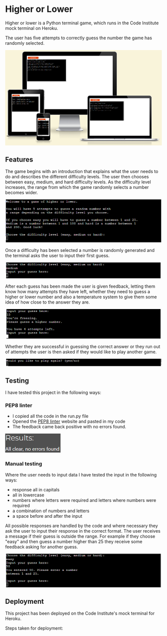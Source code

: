 # Higher or Lower
Higher or lower is a Python terminal game, which runs in the Code Institute mock terminal on Heroku.

The user has five attempts to correctly guess the number the game has randomly selected. 

![Responsive mockup](assets/images/higher-or-lower-mockup.png)

## Features
The game begins with an introduction that explains what the user needs to do and describes the different difficulty levels. The user then chooses between easy, medium, and hard difficulty levels. As the difficulty level increases, the range from which the game randomly selects a number becomes wider. 

![Opening message and choosing difficulty](assets/images/opening-and-difficulty.png)

Once a difficulty has been selected a number is randomly generated and the terminal asks the user to input their first guess.

![Input guess](assets/images/input-guess.png)

After each guess has been made the user is given feedback, letting them know how many attempts they have left, whether they need to guess a higher or lower number and also a temperature system to give them some idea of how close to the answer they are.

![Feedback](assets/images/feedback.png)

Whether they are successful in guessing the correct answer or they run out of attempts the user is then asked if they would like to play another game.

![New game](assets/images/new-game.png)

## Testing
I have tested this project in the following ways:

### PEP8 linter
 - I copied all the code in the run.py file
 - Opened the [PEP8 linter](https://pep8ci.herokuapp.com/) website and pasted in my code
 - The feedback came back positive with no errors found.

![PEP8 feedback](assets/images/pep8-feedback.png)

### Manual testing
Where the user needs to input data I have tested the input in the following ways:
 - response all in capitals
 - all in lowercase
 - numbers where letters were required and letters where numbers were required
 - a combination of numbers and letters
 - a space before and after the input

 All possible responses are handled by the code and where necessary they ask the user to input their response in the correct format. The user receives a message if their guess is outside the range. For example if they choose "easy" and then guess a number higher than 25 they receive some feedback asking for another guess. 

 ![Outside the range feedback](assets/images/range-feedback.png)

 ## Deployment
 This project has been deployed on the Code Institute's mock terminal for Heroku.

 Steps taken for deployment:
 
